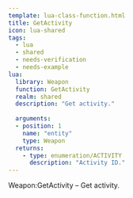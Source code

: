 ```yaml
---
template: lua-class-function.html
title: GetActivity
icon: lua-shared
tags:
  - lua
  - shared
  - needs-verification
  - needs-example
lua:
  library: Weapon
  function: GetActivity
  realm: shared
  description: "Get activity."
  
  arguments:
  - position: 1
    name: "entity"
    type: Weapon
  returns:
    - type: enumeration/ACTIVITY
      description: "Activity ID."
---
```


<div class="lua__search__keywords">
Weapon:GetActivity &#x2013; Get activity.
</div>

